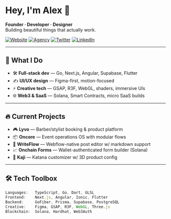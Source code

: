 # Hey, I'm Alex 👋

**Founder · Developer · Designer**  
Building beautiful things that actually work.

[![Website](https://img.shields.io/badge/Website-%23000000?style=for-the-badge&logo=firefox&logoColor=white)](https://alexbvanwyk.co.za)
[![Agency](https://img.shields.io/badge/Acreative-%231a1a1a?style=for-the-badge&logo=vercel&logoColor=white)](https://acreative.co.za)
[![Twitter](https://img.shields.io/badge/Twitter-%231DA1F2?style=for-the-badge&logo=twitter&logoColor=white)](https://twitter.com/alexbvanwyk)
[![LinkedIn](https://img.shields.io/badge/LinkedIn-%230077B5?style=for-the-badge&logo=linkedin&logoColor=white)](https://linkedin.com/in/alexbvanwyk)

---

## 🧠 What I Do

- 🛠 **Full-stack dev** — Go, Next.js, Angular, Supabase, Flutter
- ✍️ **UI/UX design** — Figma-first, motion-focused
- ⚡️ **Creative tech** — GSAP, R3F, WebGL, shaders, immersive UIs
- 🌐 **Web3 & SaaS** — Solana, Smart Contracts, micro SaaS builds

---

## 🔥 Current Projects

- 🎮 **Lyvo** — Barber/stylist booking & product platform  
- 📦 **Oncore** — Event operations OS with modular flows  
- 🧠 **WriteFlow** — Webflow-native post editor w/ markdown support  
- 📈 **Onchain Forms** — Wallet-authenticated form builder (Solana)  
- 🔪 **Kaji** — Katana customizer w/ 3D product config

---

## 🛠 Tech Toolbox

```ts
Languages:   TypeScript, Go, Dart, GLSL
Frontend:    Next.js, Angular, Ionic, Flutter
Backend:     GoFiber, Prisma, Supabase, PostgreSQL
Creative:    Figma, GSAP, R3F, WebGL, Three.js
Blockchain:  Solana, Hardhat, Web3Auth